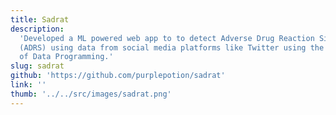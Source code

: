 ```yaml
---
title: Sadrat
description:
  'Developed a ML powered web app to to detect Adverse Drug Reaction Signals
  (ADRS) using data from social media platforms like Twitter using the concept
  of Data Programming.'
slug: sadrat
github: 'https://github.com/purplepotion/sadrat'
link: ''
thumb: '../../src/images/sadrat.png'
---
```

